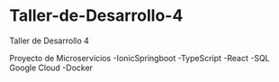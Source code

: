 # Taller-de-Desarrollo-4
Taller de Desarrollo 4

Proyecto de Microservicios
-IonicSpringboot
-TypeScript
-React
-SQL Google Cloud
-Docker
